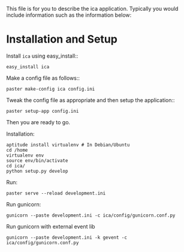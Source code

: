 This file is for you to describe the ica application. Typically
you would include information such as the information below:

Installation and Setup
======================

Install ``ica`` using easy_install::

    easy_install ica

Make a config file as follows::

    paster make-config ica config.ini

Tweak the config file as appropriate and then setup the application::

    paster setup-app config.ini

Then you are ready to go.

Installation:

    aptitude install virtualenv # In Debian/Ubuntu
    cd /home
    virtualenv env
    source env/bin/activate
    cd ica/
    python setup.py develop

Run:

    paster serve --reload development.ini

Run gunicorn:

    gunicorn --paste development.ini -c ica/config/gunicorn.conf.py

Run gunicorn with external event lib

    gunicorn --paste development.ini -k gevent -c ica/config/gunicorn.conf.py
